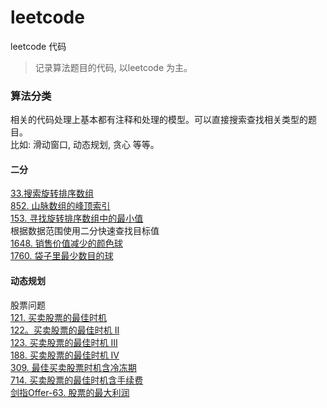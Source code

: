 # leetcode
leetcode 代码

> 记录算法题目的代码, 以leetcode 为主。

### 算法分类
相关的代码处理上基本都有注释和处理的模型。可以直接搜索查找相关类型的题目。  
比如: 滑动窗口, 动态规划, 贪心 等等。

#### 二分
[33.搜索旋转排序数组](leetcode.editor.cn.No_33)  
[852. 山脉数组的峰顶索引](leetcode.editor.cn.No_852_Peak_index_of_the_mountain_array)  
[153. 寻找旋转排序数组中的最小值](leetcode.editor.cn.No_153_Find_the_smallest_value_in_a_rotated_sorted_array)  
根据数据范围使用二分快速查找目标值  
[1648. 销售价值减少的颜色球](leetcode.editor.cn.No_1648_Color_balls_with_reduced_sales_value)  
[1760. 袋子里最少数目的球](leetcode.editor.cn.No_1760_The_least_number_of_balls_in_the_bag)  

#### 动态规划  
股票问题  
[121. 买卖股票的最佳时机](leetcode.editor.cn.No_121_the_best_time_to_buy_and_sell_stocks)  
[122。买卖股票的最佳时机 II](leetcode.editor.cn.No_122_the_best_time_to_buy_and_sell_stocks_II)  
[123. 买卖股票的最佳时机 III](leetcode.editor.cn.No_123_The_best_time_to_buy_and_sell_stocks_III)  
[188. 买卖股票的最佳时机 IV](leetcode.editor.cn.No_188_The_best_time_to_buy_and_sell_stock_IV)  
[309. 最佳买卖股票时机含冷冻期](leetcode.editor.cn.No_309_The_best_time_to_buy_and_sell_stocks_includes_a_freezing_period)  
[714. 买卖股票的最佳时机含手续费](leetcode.editor.cn.No_714_The_best_time_to_buy_and_sell_stocks_includes_handling_fees)  
[剑指Offer-63. 股票的最大利润](leetcode.editor.cn.Offer_63_Maximum_profit_of_the_stock)  
